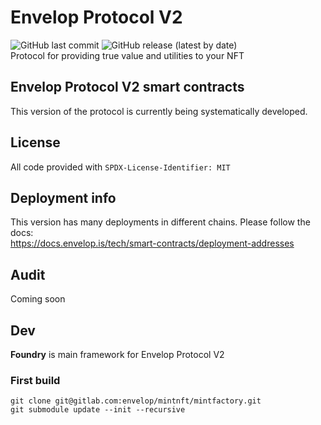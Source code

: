 # Envelop Protocol V2
![GitHub last commit](https://img.shields.io/github/last-commit/dao-envelop/envelop-protocol-v2)
![GitHub release (latest by date)](https://img.shields.io/github/v/release/dao-envelop/envelop-protocol-v2)  
Protocol for providing true value and utilities to your NFT  

## Envelop Protocol V2 smart contracts  
This version of the protocol is currently being systematically developed. 

## License
All code provided with  `SPDX-License-Identifier: MIT`

## Deployment info  
This version has many deployments in different chains. Please follow the docs:  
https://docs.envelop.is/tech/smart-contracts/deployment-addresses  

## Audit  
Coming soon

## Dev 

**Foundry**  is main framework for Envelop Protocol V2

### First build
```shell
git clone git@gitlab.com:envelop/mintnft/mintfactory.git
git submodule update --init --recursive
```